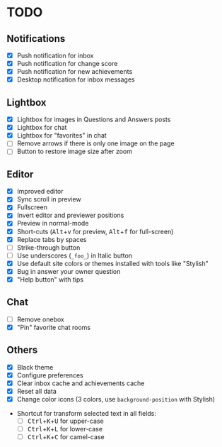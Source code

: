 # TODO

## Notifications

- [x] Push notification for inbox
- [x] Push notification for change score
- [x] Push notification for new achievements
- [x] Desktop notification for inbox messages

## Lightbox

- [x] Lightbox for images in Questions and Answers posts
- [x] Lightbox for chat
- [x] Lightbox for "favorites" in chat
- [ ] Remove arrows if there is only one image on the page
- [ ] Button to restore image size after zoom

## Editor

- [x] Improved editor
- [x] Sync scroll in preview
- [x] Fullscreen
- [x] Invert editor and previewer positions
- [x] Preview in normal-mode
- [x] Short-cuts (<kbd>Alt</kbd>+<kbd>v</kbd> for preview, <kbd>Alt</kbd>+<kbd>f</kbd> for full-screen)
- [x] Replace tabs by spaces
- [ ] Strike-through button
- [ ] Use underscores (`_foo_`) in Italic button
- [x] Use default site colors or themes installed with tools like "Stylish"
- [x] Bug in answer your owner question
- [x] "Help button" with tips

## Chat

- [ ] Remove onebox
- [x] "Pin" favorite chat rooms

## Others

- [x] Black theme
- [x] Configure preferences
- [x] Clear inbox cache and achievements cache
- [x] Reset all data
- [x] Change color icons (3 colors, use `background-position` with Stylish)
- Shortcut for transform selected text in all fields:
    - [ ] <kbd>Ctrl</kbd>+<kbd>K</kbd>+<kbd>U</kbd> for upper-case
    - [ ] <kbd>Ctrl</kbd>+<kbd>K</kbd>+<kbd>L</kbd> for lower-case
    - [ ] <kbd>Ctrl</kbd>+<kbd>K</kbd>+<kbd>C</kbd> for camel-case
